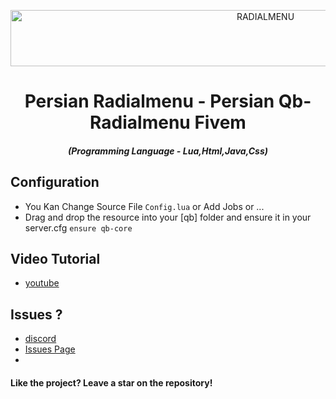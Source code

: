 <p align="center"><img src="https://cdn.discordapp.com/attachments/783669036667109386/1125538633080909914/Untitled-1.png" width="800px" height="90px" alt="RADIALMENU"></p>
<h1 align="center">Persian Radialmenu - Persian Qb-Radialmenu Fivem </h1>
<em><h5 align="center">(Programming Language - Lua,Html,Java,Css)</h5></em>

## Configuration 
* You Kan Change Source File `Config.lua` or Add Jobs or ... 
* Drag and drop the resource into your [qb] folder and ensure it in your server.cfg `ensure qb-core`

## Video Tutorial
* [youtube](https://www.youtube.com/channel/UCXfAdwGy2uE7qpXOpNENa1g)

## Issues ? 
 * [discord](https://discord.gg/z6vPzmP2zn)
 * [Issues Page](https://github.com/Script-Squad/qb-radialmenu/issues)
 * 
#### Like the project? Leave a star on the repository!
